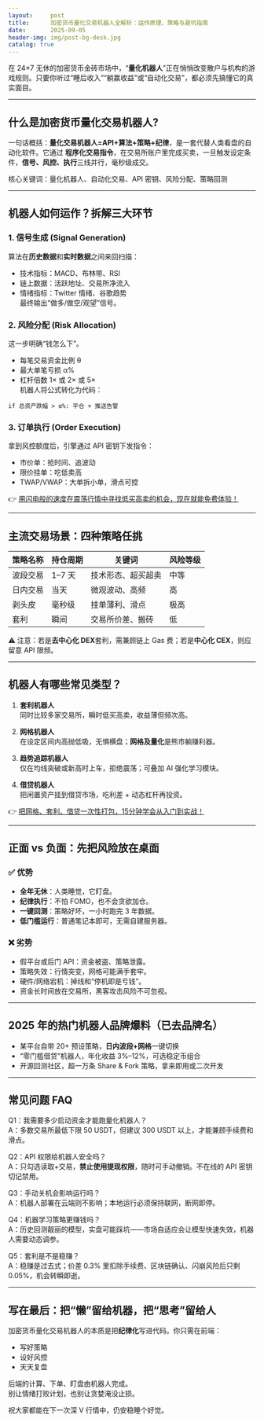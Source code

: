 ```yaml
---
layout:     post
title:      加密货币量化交易机器人全解析：运作原理、策略与避坑指南
date:       2025-09-05
header-img: img/post-bg-desk.jpg
catalog: true
---
```


在 24×7 无休的加密货币金砖市场中，“**量化机器人**”正在悄悄改变散户与机构的游戏规则。只要你听过“睡后收入”“躺赢收益”或“自动化交易”，都必须先搞懂它的真实面目。

---

## 什么是加密货币量化交易机器人?

一句话概括：**量化交易机器人=API+算法+策略+纪律**，是一套代替人类看盘的自动化软件。它通过 **程序化交易指令**，在交易所账户里完成买卖，一旦触发设定条件，**信号、风控、执行**三线并行，毫秒级成交。

核心关键词：量化机器人、自动化交易、API 密钥、风险分配、策略回测

---

## 机器人如何运作？拆解三大环节

### 1. 信号生成 (Signal Generation)

算法在**历史数据**和**实时数据**之间来回扫描：  
- 技术指标：MACD、布林带、RSI  
- 链上数据：活跃地址、交易所净流入  
- 情绪指标：Twitter 情绪、谷歌趋势  
最终输出“做多/做空/观望”信号。

### 2. 风险分配 (Risk Allocation)

这一步明确“钱怎么下”。  
- 每笔交易资金比例 θ  
- 最大单笔亏损 α%  
- 杠杆倍数 1× 或 2× 或 5×  
机器人将公式转化为代码：  
```
if 总资产跌幅 > α%: 平仓 + 推送告警
```

### 3. 订单执行 (Order Execution)

拿到风控额度后，引擎通过 API 密钥下发指令：  
- 市价单：抢时间、追波动  
- 限价挂单：吃低卖高  
- TWAP/VWAP：大单拆小单，滑点可控

👉 [用闪电般的速度在震荡行情中寻找低买高卖的机会，现在就能免费体验！](https://okxdog.com/)

---

## 主流交易场景：四种策略任挑

| 策略名称 | 持仓周期 | 关键词 | 风险等级 |
|---------|-------|------|-------|
| 波段交易 | 1–7 天 | 技术形态、超买超卖 | 中等 |
| 日内交易 | 当天 | 微观波动、高频 | 高 |
| 剥头皮 | 毫秒级 | 挂单薄利、滑点 | 极高 |
| 套利 | 瞬间 | 交易所价差、搬砖 | 低 |

⚠️ 注意：若是**去中心化 DEX**套利，需兼顾链上 Gas 费；若是**中心化 CEX**，则应留意 API 限频。

---

## 机器人有哪些常见类型？

1. **套利机器人**  
   同时比较多家交易所，瞬时低买高卖，收益薄但频次高。

2. **网格机器人**  
   在设定区间内高抛低吸，无惧横盘；**网格及量化**是熊市躺赚利器。

3. **趋势追踪机器人**  
   仅在均线突破或新高时上车，拒绝震荡；可叠加 AI 强化学习模块。

4. **借贷机器人**  
   把闲置资产挂到借贷市场，吃利差 + 动态杠杆再投资。

👉 [把网格、套利、借贷一次性打包，15分钟学会从入门到实战！](https://okxdog.com/)

---

## 正面 vs 负面：先把风险放在桌面

### ✅ 优势

- **全年无休**：人类睡觉，它盯盘。  
- **纪律执行**：不怕 FOMO，也不会贪欲加仓。  
- **一键回测**：策略好坏，一小时跑完 3 年数据。  
- **低门槛运行**：普通笔记本即可，无需自建服务器。

### ❌ 劣势

- 假平台或后门 API：资金被盗、策略泄露。  
- 策略失效：行情突变，网格可能满手套牢。  
- 硬件/网络宕机：掉线和“停机即是亏钱”。  
- 资金长时间放在交易所，黑客攻击风险不可忽视。

---

## 2025 年的热门机器人品牌爆料（已去品牌名）

- 某平台自带 20+ 预设策略，**日内波段+网格**一键切换  
- “零门槛借贷”机器人，年化收益 3%–12%，可选稳定币组合  
- 开源回测社区，超一万条 Share & Fork 策略，拿来即用或二次开发

---

## 常见问题 FAQ

Q1：我需要多少启动资金才能跑量化机器人？  
A：多数交易所最低下限 50 USDT，但建议 300 USDT 以上，才能兼顾手续费和滑点。

Q2：API 权限给机器人安全吗？  
A：只勾选读取+交易，**禁止使用提现权限**，随时可手动撤销。不在线的 API 密钥切记禁用。

Q3：手动关机会影响运行吗？  
A：机器人部署在云端则不影响；本地运行必须保持联网，断网即停。

Q4：机器学习策略更赚钱吗？  
A：历史回测靓丽的模型，实盘可能踩坑——市场自适应会让模型快速失效，机器人需要动态调参。

Q5：套利是不是稳赚？  
A：稳赚是过去式；价差 0.3% 里扣除手续费、区块链确认、闪崩风险后只剩 0.05%，机会转瞬即逝。

---

## 写在最后：把“懒”留给机器，把“思考”留给人

加密货币量化交易机器人的本质是把**纪律化**写进代码。你只需在前端：  
- 写好策略  
- 设好风控  
- 天天复盘  

后端的计算、下单、盯盘由机器人完成。  
别让情绪打败计划，也别让贪婪淹没止损。

祝大家都能在下一次深 V 行情中，仍安稳睡个好觉。